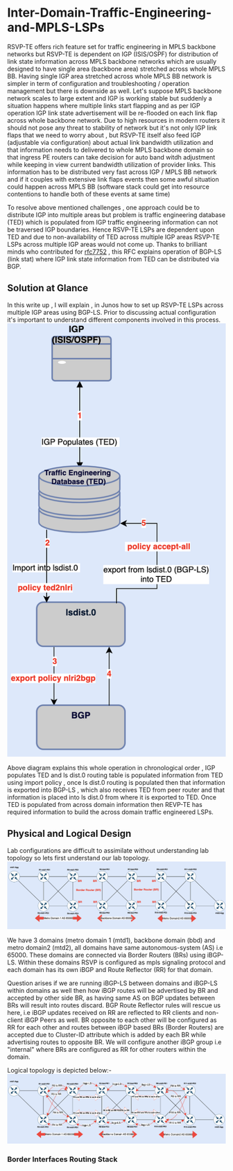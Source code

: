 # Inter-Domain-Traffic-Engineering-and-MPLS-LSPs

RSVP-TE offers rich feature set for traffic engineering in MPLS backbone networks but RSVP-TE is dependent on IGP (ISIS/OSPF) for distribution of link state information across MPLS backbone networks which are usually designed to have single area (backbone area) stretched across whole MPLS BB. Having single IGP area stretched across whole MPLS BB network is simpler in term of configuration and troubleshooting / operation management but there is downside as well. Let's suppose MPLS backbone network scales to large extent and IGP is working stable but suddenly a situation happens where multiple links start flapping and as per IGP operation IGP link state advertisement will be re-flooded on each link flap across whole backbone network. Due to high resources in modern routers it should not pose any threat to stability of network but it's not only IGP link flaps that we need to worry about , but RSVP-TE itself also feed IGP (adjustable via configuration) about actual link bandwidth utilization and that information needs to delivered to whole MPLS backbone domain so that ingress PE routers can take decision for auto band witdh adjustment while keeping in view current bandwidth utilization of provider links. This information has to be distributed very fast across IGP / MPLS BB network and if it couples with extensive link flaps events then some awful situation could happen across MPLS BB (software stack could get into resource contentions to handle both of these events at same time)

To resolve above mentioned challenges , one approach could be to distribute IGP into multiple areas but problem is traffic engineering database (TED) which is populated from IGP traffic engineering information can not be traversed IGP boundaries. Hence RSVP-TE LSPs are dependent upon TED and due to non-availability of TED across multiple IGP areas RSVP-TE LSPs across multiple IGP areas would not come up.  Thanks to brilliant minds who contributed for [rfc7752](https://datatracker.ietf.org/doc/html/rfc7752) , this RFC explains operation of BGP-LS (link stat) where IGP link state information from TED can be distributed via BGP.

## Solution at Glance  
In this write up , I will explain , in Junos how to set up RSVP-TE LSPs across multiple IGP areas using BGP-LS. Prior to discussing actual configuration it's important to understand different components involved in this process.   
![TED](./images/ted.png)

Above diagram explains this whole operation in chronological order , IGP populates TED and ls dist.0 routing table is populated information from TED using import policy , once ls dist.0 routing is populated then that information is exported into BGP-LS , which also receives TED from peer router and that information is placed into ls dist.0 from where it is exported to TED. Once TED is populated from across domain information then REVP-TE has required information to build the across domain traffic engineered LSPs.

## Physical and Logical Design 
Lab configurations are difficult to assimilate without understanding lab topology so lets first understand our lab topology.
![physical_topology](./images/physical_topology.png)

We have 3 domains (metro domain 1 (mtd1), backbone domain (bbd) and metro domain2 (mtd2), all domains have same autonomous-system (AS) i.e 65000. These domains are connected via Border Routers (BRs) using iBGP-LS.  Within these domains RSVP is configured as mpls signaling protocol and each domain has its own iBGP and Route Reflector (RR) for that domain. 

Question arises if we are running iBGP-LS between domains and iBGP-LS within domains as well then how iBGP routes will be advertised by BR  and accepted by other side BR,   as having same AS on BGP updates between BRs will result into routes discard.  BGP Route Reflector rules will rescue us here, i.e iBGP updates received on RR are reflected to RR clients and non-client iBGP Peers as well. BR opposite to each other will be configured as RR for each other and routes between iBGP based BRs (Border Routers) are accepted due to Cluster-ID attribute which is added by each BR while advertising routes to opposite BR. We will configure another iBGP group i.e "internal" where BRs are configured as RR for other routers within the domain. 

Logical topology is depicted below:-
![logical_topology](./images/logical_topology.png)

### Border Interfaces Routing Stack
